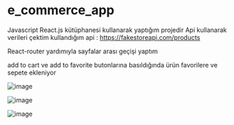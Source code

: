 # e_commerce_app

Javascript React.js kütüphanesi kullanarak yaptığım projedir
Api kullanarak verileri çektim 
kullandığım api : https://fakestoreapi.com/products

React-router yardımıyla sayfalar arası geçişi yaptım

add to cart ve add to favorite butonlarına basıldığında ürün favorilere ve sepete ekleniyor

![image](https://user-images.githubusercontent.com/110103127/192514798-73e2c76e-c132-4a74-8e87-12c401a4a5b6.png)

![image](https://user-images.githubusercontent.com/110103127/192514915-b286656e-bab3-4be5-a414-e7f5ac3cf9ec.png)

![image](https://user-images.githubusercontent.com/110103127/192514975-06b7e3c8-5843-4ca2-8007-ba89a092c79c.png)




